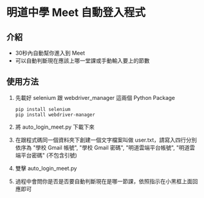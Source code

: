 # 明道中學 Meet 自動登入程式

## 介紹

* 30秒內自動幫你進入到 Meet
* 可以自動判斷現在應該上哪一堂課或手動輸入要上的節數

## 使用方法

1. 先載好 selenium 跟 webdriver_manager 這兩個 Python Package

   ```
   pip install selenium
   pip install webdriver-manager
   ```

2. 將 auto_login_meet.py 下載下來
3. 在跟程式碼同一個資料夾下創建一個文字檔案叫做 user.txt，請寫入四行分別依序為 "學校 Gmail 帳號", "學校 Gmail 密碼", "明道雲端平台帳號", "明道雲端平台密碼" (不包含引號)
4. 雙擊 auto_login_meet.py
5. 過程中會問你是否是否要自動判斷現在是哪一節課，依照指示在小黑框上面回應即可
